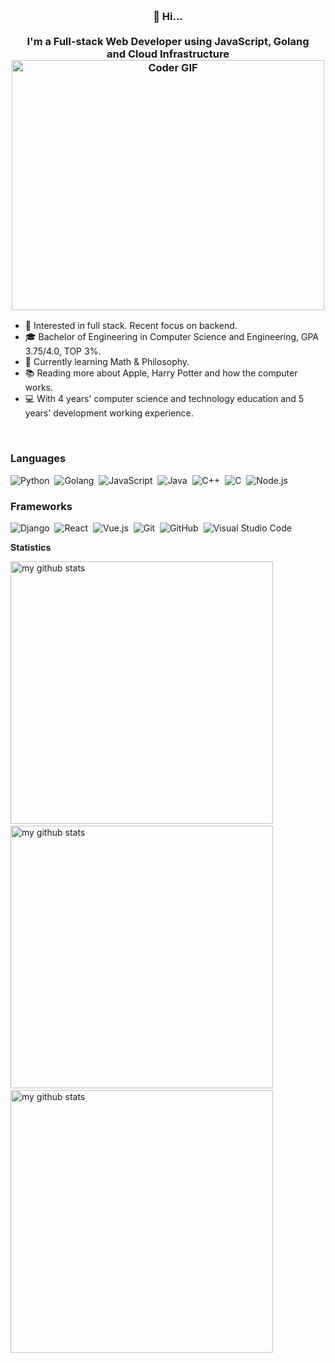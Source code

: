 <h3 align="center">
  <br>👋 Hi...<br>
  <br> I'm a Full-stack Web Developer using JavaScript, Golang <br> and Cloud Infrastructure
  <br>
    <img src="https://media.giphy.com/media/SWoSkN6DxTszqIKEqv/giphy.gif" alt="Coder GIF" width="500" height="400">
</h3>

* 💼   Interested in full stack. Recent focus on backend.
* 🎓   Bachelor of Engineering in Computer Science and Engineering, GPA 3.75/4.0, TOP 3%.
* 🌱   Currently learning Math & Philosophy.
* 📚   Reading more about Apple, Harry Potter and how the computer works.
* 💻   With 4 years' computer science and technology education and 5 years' development working experience.

<!--
<a href="https://discord.gg/AmnQrRtZ">
  <img align="left" alt="Tony's Discord" width="22px" src="https://cdn.jsdelivr.net/npm/simple-icons@v3/icons/discord.svg" />
</a>
<a href="https://twitter.com/tzhou_vue">
  <img align="left" alt="Tony | Twitter" width="22px" src="https://cdn.jsdelivr.net/npm/simple-icons@v3/icons/twitter.svg" />
</a>
<a href="https://www.linkedin.com/in/tonyzhouv">
  <img align="left" alt="Tony's LinkdeIN" width="22px" src="https://cdn.jsdelivr.net/npm/simple-icons@v3/icons/linkedin.svg" />
</a>
<a href="https://t.me/tzhouvue">
  <img align="left" alt="Tony's Telegram" width="22px" src="https://cdn.jsdelivr.net/npm/simple-icons@v3/icons/telegram.svg" />
</a>
-->
<br>

### Languages

![Python](https://img.shields.io/badge/-Python-333333?style=flat&logo=python)&nbsp;
![Golang](https://img.shields.io/badge/-Golang-333333?style=flat&logo=Go&logoColor=FFA518)&nbsp;
![JavaScript](https://img.shields.io/badge/-JavaScript-333333?style=flat&logo=javascript)&nbsp;
![Java](https://img.shields.io/badge/-Java-333333?style=flat&logo=Java&logoColor=FFA518)&nbsp;
![C++](https://img.shields.io/badge/-C++-333333?style=flat&logo=C%2B%2B&logoColor=00599C)&nbsp;
![C](https://img.shields.io/badge/-C-333333?style=flat&logo=C&logoColor=A8B9CC)&nbsp;
![Node.js](https://img.shields.io/badge/-Node.js-333333?style=flat&logo=node.js)&nbsp;

### Frameworks

![Django](https://img.shields.io/badge/-Django-333333?style=flat&logo=Django&logoColor=FFA518)&nbsp;
![React](https://img.shields.io/badge/-React-333333?style=flat&logo=python)&nbsp;
![Vue.js](https://img.shields.io/badge/-Vue.js-333333?style=flat&logo=Vue.js)&nbsp;
![Git](https://img.shields.io/badge/-Git-333333?style=flat&logo=git)&nbsp;
![GitHub](https://img.shields.io/badge/-GitHub-333333?style=flat&logo=github)&nbsp;
![Visual Studio Code](https://img.shields.io/badge/-Visual%20Studio%20Code-333333?style=flat&logo=visual-studio-code&logoColor=007ACC)&nbsp;

<strong>Statistics</strong>
<br>

<!-- My GitHub stats with buefy theme ❤️ -->
<p align="left">
<img src="https://github-readme-stats.vercel.app/api?username=eternalseal&show_icons=true&theme=radical" alt="my github stats" width="420"/>&nbsp;
<img src="https://github-readme-stats.vercel.app/api/top-langs/?username=anuraghazra&layout=compact" alt="my github stats" width="420"/>&nbsp;
<img src="https://github-readme-stats.vercel.app/api/wakatime?username=willianrod" alt="my github stats" width="420"/>&nbsp;
</p>
